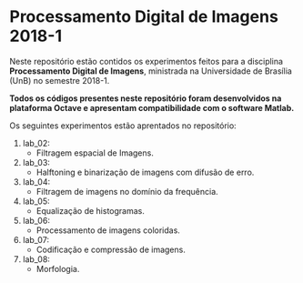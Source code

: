 # **Processamento Digital de Imagens 2018-1**

Neste repositório estão contidos os experimentos feitos para a disciplina **Processamento Digital de Imagens**, ministrada na Universidade de Brasília (UnB) no semestre 2018-1.

**Todos os códigos presentes neste repositório foram desenvolvidos na plataforma Octave e apresentam compatibilidade com o software Matlab.**

Os seguintes experimentos estão aprentados no repositório:

1. lab_02:
	- Filtragem espacial de Imagens.
2. lab_03:
	- Halftoning e binarização de imagens com difusão de erro.
3. lab_04:
	- Filtragem de imagens no domínio da frequência.
4. lab_05:
	- Equalização de histogramas.
5. lab_06:
	- Processamento de imagens coloridas.
6. lab_07:
	- Codificação e compressão de imagens.
7. lab_08:
	- Morfologia.
